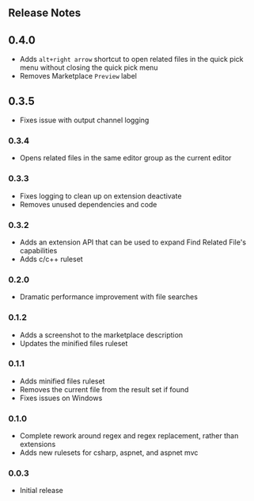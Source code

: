 ## Release Notes

## 0.4.0
- Adds `alt+right arrow` shortcut to open related files in the quick pick menu without closing the quick pick menu
- Removes Marketplace `Preview` label

## 0.3.5
- Fixes issue with output channel logging

### 0.3.4
- Opens related files in the same editor group as the current editor

### 0.3.3
- Fixes logging to clean up on extension deactivate
- Removes unused dependencies and code

### 0.3.2
- Adds an extension API that can be used to expand Find Related File's capabilities
- Adds c/c++ ruleset

### 0.2.0
- Dramatic performance improvement with file searches

### 0.1.2
- Adds a screenshot to the marketplace description
- Updates the minified files ruleset

### 0.1.1
- Adds minified files ruleset
- Removes the current file from the result set if found
- Fixes issues on Windows

### 0.1.0
- Complete rework around regex and regex replacement, rather than extensions
- Adds new rulesets for csharp, aspnet, and aspnet mvc

### 0.0.3
- Initial release